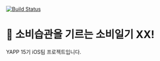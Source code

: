 [![Build Status](https://travis-ci.org/yapp-project/XX.svg)](https://travis-ci.org/yapp-project/XX)
# 🤬 소비습관을 기르는 소비일기 XX!

YAPP 15기 iOS팀 프로젝트입니다.


